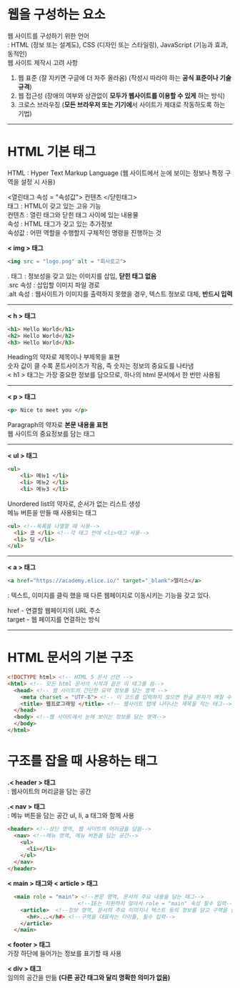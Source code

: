 # 웹을 구성하는 요소  
웹 사이트를 구성하기 위한 언어  
: HTML (정보 또는 설계도), CSS (디자인 또는 스타일링), JavaScript (기능과 효과, 동적인)   
웹 사이트 제작시 고려 사항  
1. 웹 표준 (잘 지키면 구글에 더 자주 올라옴) (작성시 따라야 하는 **공식 표준이나 기술 규격**)    
2. 웹 접근성 (장애의 여부와 상관없이 **모두가 웹사이트를 이용할 수 있게** 하는 방식)  
3. 크로스 브라우징 (**모든 브라우저 또는 기기에**서 사이트가 제대로 작동하도록 하는 기법)  

---

# HTML 기본 태그  
HTML : Hyper Text Markup Language (웹 사이트에서 눈에 보이는 정보나 특정 구역을 설정 시 사용)  

<열린태그 속성 = "속성값"> 컨텐츠 </닫힌태그>  
태그 : HTML이 갖고 있는 고유 기능  
컨텐츠 : 열린 태그와 닫힌 태그 사이에 있는 내용물  
속성 : HTML 태그가 갖고 있는 추가정보  
속성값 : 어떤 역할을 수행할지 구체적인 명령을 진행하는 것  

**< img > 태그**  

``` html
<img src = "logo.png" alt = "회사로고">  
```  
.<img> 태그 : 정보성을 갖고 있는 이미지를 삽입, **닫힌 태그 없음**  
.src 속성 : 삽입할 이미지 파일 경로  
.alt 속성 : 웹사이트가 이미지를 출력하지 못했을 경우, 텍스트 정보로 대체, **반드시 입력**  

---

**< h > 태그** 

``` html
<h1> Hello World</h1>  
<h2> Hello World</h2>
<h3> Hello World</h3>
```  

Heading의 약자로 제목이나 부제목을 표현  
숫자 값이 클 수록 폰트사이즈가 작음, 즉 숫자는 정보의 중요도를 나타냄  
< h1 > 태그는 가장 중요한 정보를 담으므로, 하나의 html 문서에서 한 번만 사용됨  

---  

**< p > 태그**  

```html  
<p> Nice to meet you </p>  
```  

Paragraph의 약자로 **본문 내용을 표현**    
웹 사이트의 중요정보를 담는 태그  

---

**< ul > 태그**  
``` html  
<ul>
    <li> 메뉴1 </li>
    <li> 메뉴2 </li>  
    <li> 메뉴3 </li>
```  
Unordered list의 약자로, 순서가 없는 리스트 생성  
메뉴 버튼을 만들 때 사용되는 태그   

``` html  
<ul> <!--목록을 나열할 때 사용-->
  <li> 코 </li> <!--각 태그 안에 <li>태그 사용-->
  <li> 딩 </li>
</ul>
```  

---

**< a > 태그**
``` html
<a href="https://academy.elice.io/" target="_blank">엘리스</a>  
```  
: 텍스트, 이미지를 클릭 했을 때 다른 웹페이지로 이동시키는 기능을 갖고 있다.  

href - 연결할 웹페이지의 URL 주소  
target - 웹 페이지를 연결하는 방식  

---

# HTML 문서의 기본 구조  
``` html  
<!DOCTYPE html> <!-- HTML 5 문서 선언 -->
<html> <!-- 모든 html 문서의 시작과 끝은 이 태그를 씀--> 
  <head> <!-- 웹 사이트의 간단한 요약 정보를 담는 영역 -->
    <meta charset = "UTF-8"> <!-- 이 코드를 입력하지 않으면 한글 문자가 깨질 수 있음-->  
    <title> 웹프로그래밍 </title> <!-- 웹사이트 탭에 나타나는 제목을 적는 태그-->  
  </head>
  <body> <!--웹 사이트에서 눈에 보이는 정보를 담는 영역-->
  </body>
</html>
```  

# 구조를 잡을 때 사용하는 태그  

**.< header > 태그**  
: 웹사이트의 머리글을 담는 공간  

**.< nav > 태그**  
: 메뉴 버튼을 담는 공간 ul, li, a 태그와 함께 사용  

```html  
<header> <!--상단 영역, 웹 사이트의 머리글을 담음-->
  <nav> <!--메뉴 영역, 메뉴 버튼을 담는 공간-->
    <ul>
      <li></li>
    </ul>
  </nav>
</header>
```  

**< main > 태그와 < article > 태그**  

``` html
  <main role = "main"> <!--본문 영역, 문서의 주요 내용을 담는 태그-->
                      <!--IE는 지원하지 않아서 role = "main" 속성 필수 입력-->
    <article>  <!--정보 영역, 문서의 주요 이미지나 텍스트 등의 정보를 담고 구역을 설정하는 태그-->  
      <h#>...</h#> <!--구역을 대표하는 타이틀, 필수 입력-->
    </article>
  </main>
```  

**< footer > 태그**  
가장 하단에 들어가는 정보를 표기할 때 사용    

**< div > 태그**  
임의의 공간을 만듦 **(다른 공간 태그와 달리 명확한 의미가 없음)**  

